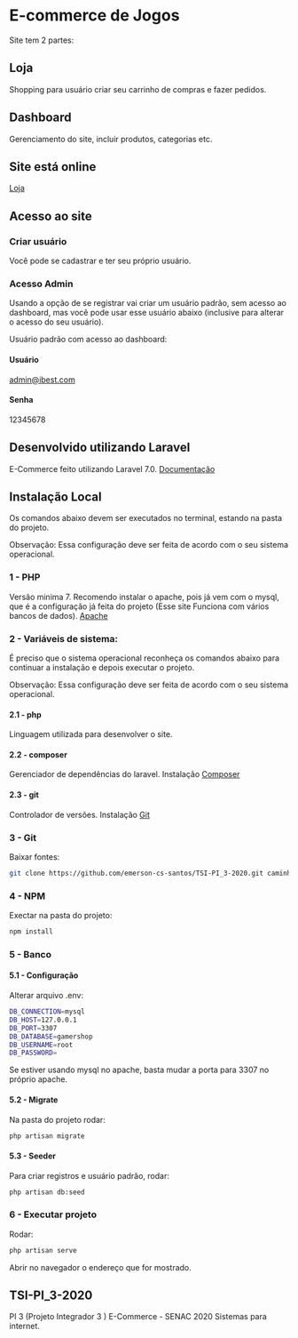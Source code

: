 # E-commerce de Jogos
Site tem 2 partes:

## Loja
Shopping para usuário criar seu carrinho de compras e fazer pedidos.

## Dashboard
Gerenciamento do site, incluir produtos, categorias etc.

## Site está online
[Loja](http://gameshopp.herokuapp.com/)

## Acesso ao site

### Criar usuário
Você pode se cadastrar e ter seu próprio usuário.

### Acesso Admin
Usando a opção de se registrar vai criar um usuário padrão, sem acesso ao dashboard,
mas você pode usar esse usuário abaixo (inclusive para alterar o acesso do seu usuário).

Usuário padrão com acesso ao dashboard:

#### Usuário
admin@ibest.com

#### Senha
12345678

## Desenvolvido utilizando Laravel
E-Commerce feito utilizando Laravel 7.0.
[Documentação](https://laravel.com/docs)

## Instalação Local
Os comandos abaixo devem ser executados no terminal, estando na pasta do projeto.

Observação: Essa configuração deve ser feita de acordo com o seu sistema operacional.

### 1 - PHP
Versão minima 7. 
Recomendo instalar o apache, pois já vem com o mysql, que é a configuração já feita do projeto (Esse site Funciona com vários bancos de dados).
[Apache](https://www.apachefriends.org/pt_br/index.html)

### 2 - Variáveis de sistema:
É preciso que o sistema operacional reconheça os comandos abaixo para continuar a instalação e depois executar o projeto.

Observação: Essa configuração deve ser feita de acordo com o seu sistema operacional.

#### 2.1 - php
Linguagem utilizada para desenvolver o site.

#### 2.2 - composer
Gerenciador de dependências do laravel.
Instalação [Composer](https://getcomposer.org/download/)

#### 2.3 - git
Controlador de versões.
Instalação [Git](https://git-scm.com/book/en/v2/Getting-Started-Installing-Git)

### 3 - Git
Baixar fontes: 
```bash
git clone https://github.com/emerson-cs-santos/TSI-PI_3-2020.git caminho_seu_pc
```

### 4 - NPM
Exectar na pasta do projeto: 
```bash
npm install
```

### 5 - Banco

#### 5.1 - Configuração
Alterar arquivo .env:

```bash
DB_CONNECTION=mysql
DB_HOST=127.0.0.1
DB_PORT=3307
DB_DATABASE=gamershop
DB_USERNAME=root
DB_PASSWORD=
```

Se estiver usando mysql no apache, basta mudar a porta para 3307 no próprio apache.


#### 5.2 - Migrate
Na pasta do projeto rodar: 
```bash
php artisan migrate
```

#### 5.3 - Seeder
Para criar registros e usuário padrão, rodar: 
```bash
php artisan db:seed
```

### 6 - Executar projeto
Rodar: 
```bash
php artisan serve
```

Abrir no navegador o endereço que for mostrado.

## TSI-PI_3-2020
PI 3 (Projeto Integrador 3 ) E-Commerce  - SENAC 2020
Sistemas para internet.
